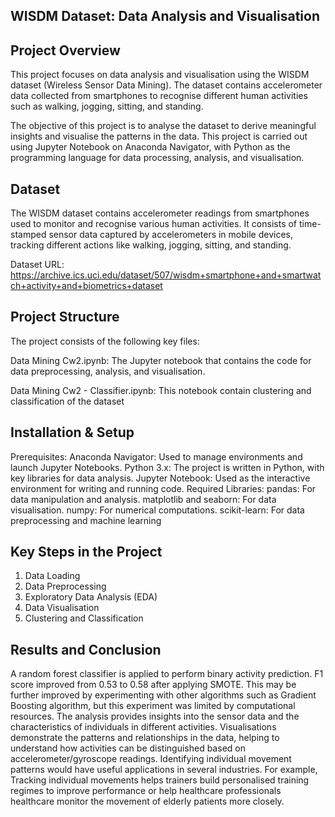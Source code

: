 ## WISDM Dataset: Data Analysis and Visualisation
## Project Overview
This project focuses on data analysis and visualisation using the WISDM dataset (Wireless Sensor Data Mining). The dataset contains accelerometer data collected from smartphones to recognise different human activities such as walking, jogging, sitting, and standing.

The objective of this project is to analyse the dataset to derive meaningful insights and visualise the patterns in the data. This project is carried out using Jupyter Notebook on Anaconda Navigator, with Python as the programming language for data processing, analysis, and visualisation.

## Dataset
The WISDM dataset contains accelerometer readings from smartphones used to monitor and recognise various human activities. It consists of time-stamped sensor data captured by accelerometers in mobile devices, tracking different actions like walking, jogging, sitting, and standing.

Dataset URL: https://archive.ics.uci.edu/dataset/507/wisdm+smartphone+and+smartwatch+activity+and+biometrics+dataset

## Project Structure
The project consists of the following key files:

Data Mining Cw2.ipynb: The Jupyter notebook that contains the code for data preprocessing, analysis, and visualisation.

Data Mining Cw2 - Classifier.ipynb: This notebook contain clustering and classification of the dataset


## Installation & Setup
Prerequisites:
Anaconda Navigator: Used to manage environments and launch Jupyter Notebooks.
Python 3.x: The project is written in Python, with key libraries for data analysis.
Jupyter Notebook: Used as the interactive environment for writing and running code.
Required Libraries:
pandas: For data manipulation and analysis.
matplotlib and seaborn: For data visualisation.
numpy: For numerical computations.
scikit-learn: For data preprocessing and machine learning

## Key Steps in the Project
1. Data Loading
2. Data Preprocessing
3. Exploratory Data Analysis (EDA)
4. Data Visualisation
5. Clustering and Classification

## Results and Conclusion
A random forest classifier is applied to perform binary activity prediction. F1 score improved from 0.53 to 0.58 after applying SMOTE. This may be further improved by experimenting with other algorithms such as Gradient Boosting algorithm, but this experiment was limited by computational resources. The analysis provides insights into the sensor data and the characteristics of individuals in different activities. Visualisations demonstrate the patterns and relationships in the data, helping to understand how activities can be distinguished based on accelerometer/gyroscope readings. Identifying individual movement patterns would have useful applications in several industries. For example, Tracking individual movements helps trainers build personalised training regimes to improve performance or help healthcare professionals healthcare monitor the movement of elderly patients more closely. 
